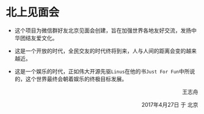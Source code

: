# 北上见面会

- 这个项目为微信群好友北京见面会创建，旨在加强世界各地友好交流，发扬中华团结友爱文化。

- 这是一个开放的时代，全民交友的时代终将到来，人与人间的距离会变的越来越近。

- 这是一个娱乐的时代，正如伟大开源先驱`Linus`在他的书`Just For Fun`中所说的，这个世界最终会朝着娱乐的终极目标发展。

<p align="right">王志舟</p>
<p align="right">2017年4月27日 于 北京</p>


